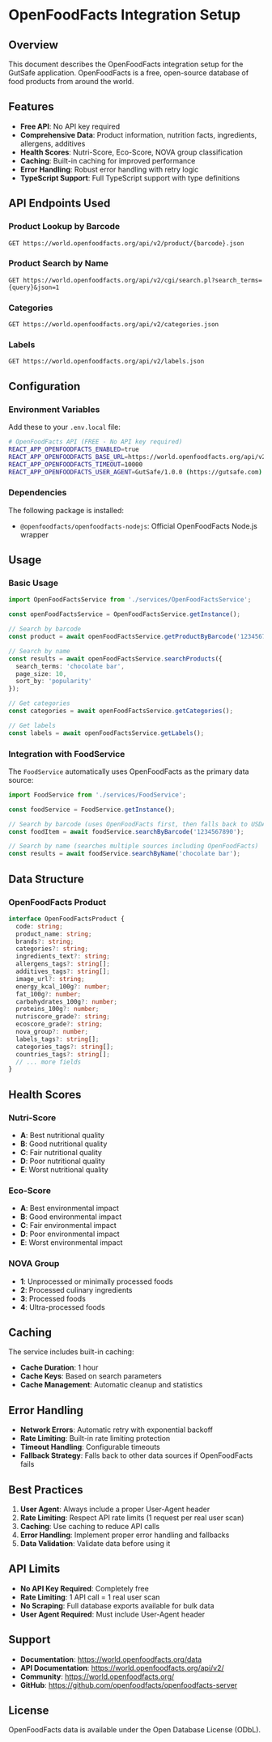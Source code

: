 # OpenFoodFacts Integration Setup

## Overview

This document describes the OpenFoodFacts integration setup for the GutSafe application. OpenFoodFacts is a free, open-source database of food products from around the world.

## Features

- **Free API**: No API key required
- **Comprehensive Data**: Product information, nutrition facts, ingredients, allergens, additives
- **Health Scores**: Nutri-Score, Eco-Score, NOVA group classification
- **Caching**: Built-in caching for improved performance
- **Error Handling**: Robust error handling with retry logic
- **TypeScript Support**: Full TypeScript support with type definitions

## API Endpoints Used

### Product Lookup by Barcode
```
GET https://world.openfoodfacts.org/api/v2/product/{barcode}.json
```

### Product Search by Name
```
GET https://world.openfoodfacts.org/api/v2/cgi/search.pl?search_terms={query}&json=1
```

### Categories
```
GET https://world.openfoodfacts.org/api/v2/categories.json
```

### Labels
```
GET https://world.openfoodfacts.org/api/v2/labels.json
```

## Configuration

### Environment Variables

Add these to your `.env.local` file:

```bash
# OpenFoodFacts API (FREE - No API key required)
REACT_APP_OPENFOODFACTS_ENABLED=true
REACT_APP_OPENFOODFACTS_BASE_URL=https://world.openfoodfacts.org/api/v2
REACT_APP_OPENFOODFACTS_TIMEOUT=10000
REACT_APP_OPENFOODFACTS_USER_AGENT=GutSafe/1.0.0 (https://gutsafe.com)
```

### Dependencies

The following package is installed:
- `@openfoodfacts/openfoodfacts-nodejs`: Official OpenFoodFacts Node.js wrapper

## Usage

### Basic Usage

```typescript
import OpenFoodFactsService from './services/OpenFoodFactsService';

const openFoodFactsService = OpenFoodFactsService.getInstance();

// Search by barcode
const product = await openFoodFactsService.getProductByBarcode('1234567890');

// Search by name
const results = await openFoodFactsService.searchProducts({
  search_terms: 'chocolate bar',
  page_size: 10,
  sort_by: 'popularity'
});

// Get categories
const categories = await openFoodFactsService.getCategories();

// Get labels
const labels = await openFoodFactsService.getLabels();
```

### Integration with FoodService

The `FoodService` automatically uses OpenFoodFacts as the primary data source:

```typescript
import FoodService from './services/FoodService';

const foodService = FoodService.getInstance();

// Search by barcode (uses OpenFoodFacts first, then falls back to USDA)
const foodItem = await foodService.searchByBarcode('1234567890');

// Search by name (searches multiple sources including OpenFoodFacts)
const results = await foodService.searchByName('chocolate bar');
```

## Data Structure

### OpenFoodFacts Product

```typescript
interface OpenFoodFactsProduct {
  code: string;
  product_name: string;
  brands?: string;
  categories?: string;
  ingredients_text?: string;
  allergens_tags?: string[];
  additives_tags?: string[];
  image_url?: string;
  energy_kcal_100g?: number;
  fat_100g?: number;
  carbohydrates_100g?: number;
  proteins_100g?: number;
  nutriscore_grade?: string;
  ecoscore_grade?: string;
  nova_group?: number;
  labels_tags?: string[];
  categories_tags?: string[];
  countries_tags?: string[];
  // ... more fields
}
```

## Health Scores

### Nutri-Score
- **A**: Best nutritional quality
- **B**: Good nutritional quality
- **C**: Fair nutritional quality
- **D**: Poor nutritional quality
- **E**: Worst nutritional quality

### Eco-Score
- **A**: Best environmental impact
- **B**: Good environmental impact
- **C**: Fair environmental impact
- **D**: Poor environmental impact
- **E**: Worst environmental impact

### NOVA Group
- **1**: Unprocessed or minimally processed foods
- **2**: Processed culinary ingredients
- **3**: Processed foods
- **4**: Ultra-processed foods

## Caching

The service includes built-in caching:
- **Cache Duration**: 1 hour
- **Cache Keys**: Based on search parameters
- **Cache Management**: Automatic cleanup and statistics

## Error Handling

- **Network Errors**: Automatic retry with exponential backoff
- **Rate Limiting**: Built-in rate limiting protection
- **Timeout Handling**: Configurable timeouts
- **Fallback Strategy**: Falls back to other data sources if OpenFoodFacts fails

## Best Practices

1. **User Agent**: Always include a proper User-Agent header
2. **Rate Limiting**: Respect API rate limits (1 request per real user scan)
3. **Caching**: Use caching to reduce API calls
4. **Error Handling**: Implement proper error handling and fallbacks
5. **Data Validation**: Validate data before using it

## API Limits

- **No API Key Required**: Completely free
- **Rate Limiting**: 1 API call = 1 real user scan
- **No Scraping**: Full database exports available for bulk data
- **User Agent Required**: Must include User-Agent header

## Support

- **Documentation**: https://world.openfoodfacts.org/data
- **API Documentation**: https://world.openfoodfacts.org/api/v2/
- **Community**: https://world.openfoodfacts.org/
- **GitHub**: https://github.com/openfoodfacts/openfoodfacts-server

## License

OpenFoodFacts data is available under the Open Database License (ODbL).
